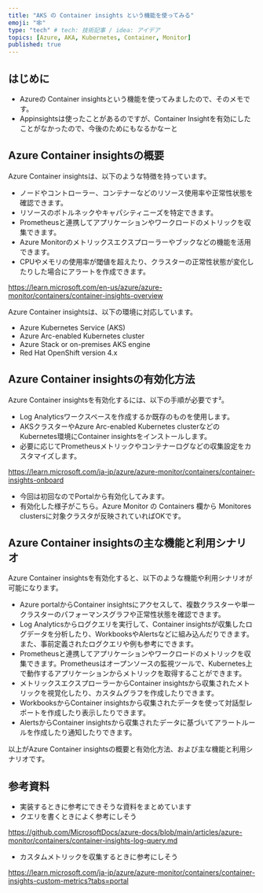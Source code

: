 ```yaml
---
title: "AKS の Container insights という機能を使ってみる"
emoji: "🕸️"
type: "tech" # tech: 技術記事 / idea: アイデア
topics: [Azure, AKA, Kubernetes, Container, Monitor]
published: true
---
```

## はじめに
- Azureの Container insightsという機能を使ってみましたので、そのメモです。
- Appinsightsは使ったことがあるのですが、Container Insightを有効にしたことがなかったので、今後のためにもなるかなーと

## Azure Container insightsの概要

Azure Container insightsは、以下のような特徴を持っています。

- ノードやコントローラー、コンテナーなどのリソース使用率や正常性状態を確認できます。
- リソースのボトルネックやキャパシティニーズを特定できます。
- Prometheusと連携してアプリケーションやワークロードのメトリックを収集できます。
- Azure Monitorのメトリックスエクスプローラーやブックなどの機能を活用できます。
- CPUやメモリの使用率が閾値を超えたり、クラスターの正常性状態が変化したりした場合にアラートを作成できます。

 https://learn.microsoft.com/en-us/azure/azure-monitor/containers/container-insights-overview

Azure Container insightsは、以下の環境に対応しています。

- Azure Kubernetes Service (AKS)
- Azure Arc-enabled Kubernetes cluster
- Azure Stack or on-premises AKS engine
- Red Hat OpenShift version 4.x


## Azure Container insightsの有効化方法

Azure Container insightsを有効化するには、以下の手順が必要です²。

- Log Analyticsワークスペースを作成するか既存のものを使用します。
- AKSクラスターやAzure Arc-enabled Kubernetes clusterなどのKubernetes環境にContainer insightsをインストールします。
- 必要に応じてPrometheusメトリックやコンテナーログなどの収集設定をカスタマイズします。

https://learn.microsoft.com/ja-jp/azure/azure-monitor/containers/container-insights-onboard

- 今回は初回なのでPortalから有効化してみます。  
- 有効化した様子がこちら。Azure Monitor の Containers 欄から Monitores clustersに対象クラスタが反映されていればOKです。


## Azure Container insightsの主な機能と利用シナリオ

Azure Container insightsを有効化すると、以下のような機能や利用シナリオが可能になります。

- Azure portalからContainer insightsにアクセスして、複数クラスターや単一クラスターのパフォーマンスグラフや正常性状態を確認できます。
- Log Analyticsからログクエリを実行して、Container insightsが収集したログデータを分析したり、WorkbooksやAlertsなどに組み込んだりできます。また、事前定義されたログクエリや例も参考にできます。
- Prometheusと連携してアプリケーションやワークロードのメトリックを収集できます。Prometheusはオープンソースの監視ツールで、Kubernetes上で動作するアプリケーションからメトリックを取得することができます。
- メトリックスエクスプローラーからContainer insightsから収集されたメトリックを視覚化したり、カスタムグラフを作成したりできます。
- WorkbooksからContainer insightsから収集されたデータを使って対話型レポートを作成したり表示したりできます。
- AlertsからContainer insightsから収集されたデータに基づいてアラートルールを作成したり通知したりできます。

以上がAzure Container insightsの概要と有効化方法、および主な機能と利用シナリオです。


## 参考資料
- 実装するときに参考にできそうな資料をまとめています
- クエリを書くときによく参考にしそう  

https://github.com/MicrosoftDocs/azure-docs/blob/main/articles/azure-monitor/containers/container-insights-log-query.md

- カスタムメトリックを収集するときに参考にしそう　　

https://learn.microsoft.com/ja-jp/azure/azure-monitor/containers/container-insights-custom-metrics?tabs=portal

